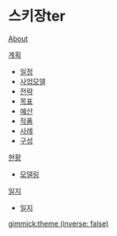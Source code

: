 # 스키장ter

[About](index.md)

[계획]()

  * [일정](doc/tab01/file01.md)
  * [사업모델](doc/tab01/file02.md)
  * [전략](doc/tab01/file03.md)
  * [목표](doc/tab01/file04.md)
  * [예산](doc/tab01/file05.md)
  * [작품](doc/tab01/file06.md)
  * [사례](doc/tab01/file07.md)
  * [구성](doc/tab01/file08.md)

[현황]()

  * [모델링](doc/tab02/file01.md)

[일지]()

  * [일지](doc/tab03/file01.md)

[gimmick:theme (inverse: false)](cerulean)
